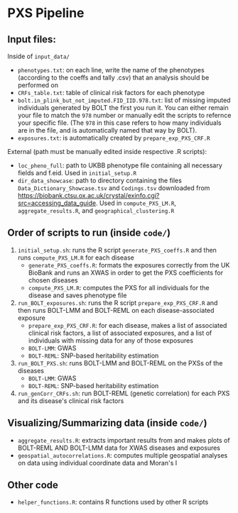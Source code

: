 # PXS Pipeline

## Input files:

Inside of `input_data/`
- `phenotypes.txt`: on each line, write the name of the phenotypes (according to the coeffs and tally .csv) that an analysis should be performed on
- `CRFs_table.txt`: table of clinical risk factors for each phenotype
- `bolt.in_plink_but_not_imputed.FID_IID.978.txt`: list of missing imputed individuals generated by BOLT the first you run it. You can either remain your file to match the `978` number or manually edit the scripts to refernce your specific file. (The `978` in this case refers to how many individuals are in the file, and is automatically named that way by BOLT).
- `exposures.txt`: is automatically created by `prepare_exp_PXS_CRF.R`

External (path must be manually edited inside respective .R scripts):
- `loc_pheno_full`: path to UKBB phenotype file containing all necessary fields and f.eid. Used in `initial_setup.R`
- `dir_data_showcase`: path to directory containing the files `Data_Dictionary_Showcase.tsv` and `Codings.tsv` downloaded from https://biobank.ctsu.ox.ac.uk/crystal/exinfo.cgi?src=accessing_data_guide. Used in `compute_PXS_LM.R`, `aggregate_results.R`, and `geographical_clustering.R`

## Order of scripts to run (inside `code/`)
1. `initial_setup.sh`: runs the R script `generate_PXS_coeffs.R` and then runs `compute_PXS_LM.R` for each disease
    - `generate_PXS_coeffs.R`: formats the exposures correctly from the UK BioBank and runs an XWAS in order to get the PXS coefficients for chosen diseases
    - `compute_PXS_LM.R`: computes the PXS for all individuals for the disease and saves phenotype file
2. `run_BOLT_exposures.sh`: runs the R script `prepare_exp_PXS_CRF.R` and then runs BOLT-LMM and BOLT-REML on each disease-associated exposure
    - `prepare_exp_PXS_CRF.R`: for each disease, makes a list of associated clinical risk factors, a list of associated exposures, and a list of individuals with missing data for any of those exposures
    - `BOLT-LMM`: GWAS
    - `BOLT-REML`: SNP-based heritability estimation
3. `run_BOLT_PXS.sh`: runs BOLT-LMM and BOLT-REML on the PXSs of the diseases
    - `BOLT-LMM`: GWAS
    - `BOLT-REML`: SNP-based heritability estimation
4. `run_genCorr_CRFs.sh`: run BOLT-REML (genetic correlation) for each PXS and its disease's clinical risk factors

## Visualizing/Summarizing data (inside `code/`)
- `aggregate_results.R`: extracts important results from and makes plots of BOLT-REML AND BOLT-LMM data for XWAS diseases and exposures
- `geospatial_autocorrelations.R`: computes multiple geospatial analyses on data using individual coordinate data and Moran's I

## Other code
- `helper_functions.R`: contains R functions used by other R scripts